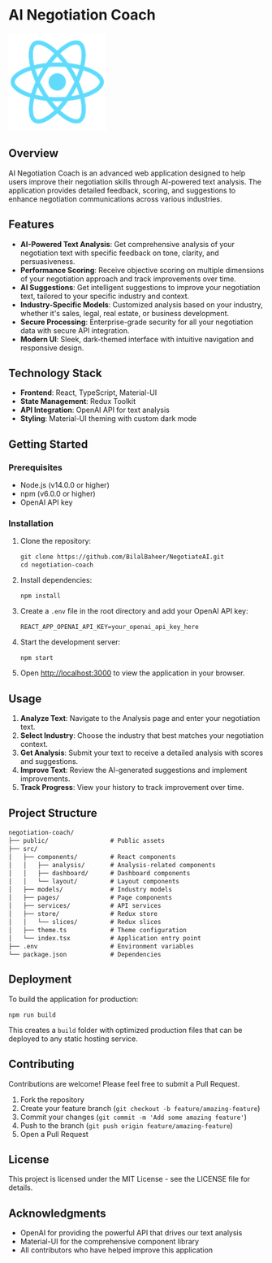 # AI Negotiation Coach

![AI Negotiation Coach](public/logo192.png)

## Overview

AI Negotiation Coach is an advanced web application designed to help users improve their negotiation skills through AI-powered text analysis. The application provides detailed feedback, scoring, and suggestions to enhance negotiation communications across various industries.

## Features

- **AI-Powered Text Analysis**: Get comprehensive analysis of your negotiation text with specific feedback on tone, clarity, and persuasiveness.
- **Performance Scoring**: Receive objective scoring on multiple dimensions of your negotiation approach and track improvements over time.
- **AI Suggestions**: Get intelligent suggestions to improve your negotiation text, tailored to your specific industry and context.
- **Industry-Specific Models**: Customized analysis based on your industry, whether it's sales, legal, real estate, or business development.
- **Secure Processing**: Enterprise-grade security for all your negotiation data with secure API integration.
- **Modern UI**: Sleek, dark-themed interface with intuitive navigation and responsive design.

## Technology Stack

- **Frontend**: React, TypeScript, Material-UI
- **State Management**: Redux Toolkit
- **API Integration**: OpenAI API for text analysis
- **Styling**: Material-UI theming with custom dark mode

## Getting Started

### Prerequisites

- Node.js (v14.0.0 or higher)
- npm (v6.0.0 or higher)
- OpenAI API key

### Installation

1. Clone the repository:
   ```
   git clone https://github.com/BilalBaheer/NegotiateAI.git
   cd negotiation-coach
   ```

2. Install dependencies:
   ```
   npm install
   ```

3. Create a `.env` file in the root directory and add your OpenAI API key:
   ```
   REACT_APP_OPENAI_API_KEY=your_openai_api_key_here
   ```

4. Start the development server:
   ```
   npm start
   ```

5. Open [http://localhost:3000](http://localhost:3000) to view the application in your browser.

## Usage

1. **Analyze Text**: Navigate to the Analysis page and enter your negotiation text.
2. **Select Industry**: Choose the industry that best matches your negotiation context.
3. **Get Analysis**: Submit your text to receive a detailed analysis with scores and suggestions.
4. **Improve Text**: Review the AI-generated suggestions and implement improvements.
5. **Track Progress**: View your history to track improvement over time.

## Project Structure

```
negotiation-coach/
├── public/                 # Public assets
├── src/
│   ├── components/         # React components
│   │   ├── analysis/       # Analysis-related components
│   │   ├── dashboard/      # Dashboard components
│   │   └── layout/         # Layout components
│   ├── models/             # Industry models
│   ├── pages/              # Page components
│   ├── services/           # API services
│   ├── store/              # Redux store
│   │   └── slices/         # Redux slices
│   ├── theme.ts            # Theme configuration
│   └── index.tsx           # Application entry point
├── .env                    # Environment variables
└── package.json            # Dependencies
```

## Deployment

To build the application for production:

```
npm run build
```

This creates a `build` folder with optimized production files that can be deployed to any static hosting service.

## Contributing

Contributions are welcome! Please feel free to submit a Pull Request.

1. Fork the repository
2. Create your feature branch (`git checkout -b feature/amazing-feature`)
3. Commit your changes (`git commit -m 'Add some amazing feature'`)
4. Push to the branch (`git push origin feature/amazing-feature`)
5. Open a Pull Request

## License

This project is licensed under the MIT License - see the LICENSE file for details.

## Acknowledgments

- OpenAI for providing the powerful API that drives our text analysis
- Material-UI for the comprehensive component library
- All contributors who have helped improve this application
